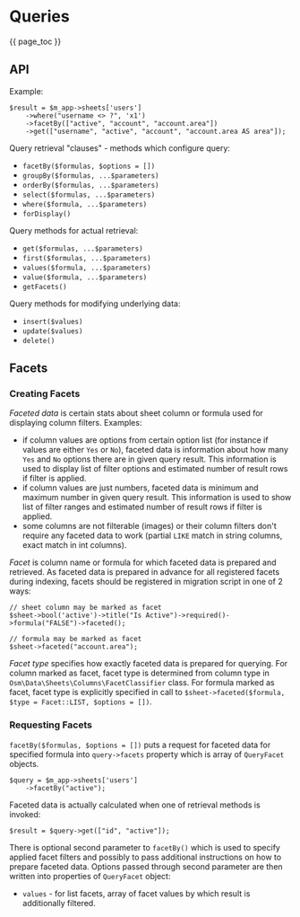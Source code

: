 # Queries #

{{ page_toc }}

## API ##

Example:

    $result = $m_app->sheets['users']
        ->where("username <> ?", 'x1')
        ->facetBy(["active", "account", "account.area"])
        ->get(["username", "active", "account", "account.area AS area"]);
 
Query retrieval "clauses" - methods which configure query:

* `facetBy($formulas, $options = [])`
* `groupBy($formulas, ...$parameters)`
* `orderBy($formulas, ...$parameters)`
* `select($formulas, ...$parameters)`
* `where($formula, ...$parameters)`
* `forDisplay()`

Query methods for actual retrieval:

* `get($formulas, ...$parameters)`
* `first($formulas, ...$parameters)`
* `values($formula, ...$parameters)`
* `value($formula, ...$parameters)`
* `getFacets()`

Query methods for modifying underlying data:

* `insert($values)`
* `update($values)`
* `delete()`

## Facets ##

### Creating Facets ###

*Faceted data* is certain stats about sheet column or formula used for displaying column filters. Examples:

* if column values are options from certain option list (for instance if values are either `Yes` or `No`), faceted data is information about how many `Yes` and `No` options there are in given query result. This information is used to display list of filter options and estimated number of result rows if filter is applied.
* if column values are just numbers, faceted data is minimum and maximum number in given query result. This information is used to show list of filter ranges and estimated number of result rows if filter is applied.
* some columns are not filterable (images) or their column filters don't require any faceted data to work (partial `LIKE` match in string columns, exact match in int columns). 

*Facet* is column name or formula for which faceted data is prepared and retrieved. As faceted data is prepared in advance for all registered facets during indexing, facets should be registered in migration script in one of 2 ways:

    // sheet column may be marked as facet
    $sheet->bool('active')->title("Is Active")->required()->formula("FALSE")->faceted();

    // formula may be marked as facet
    $sheet->faceted("account.area");

*Facet type* specifies how exactly faceted data is prepared for querying. For column marked as facet, facet type is determined from column type in `Osm\Data\Sheets\Columns\FacetClassifier` class. For formula marked as facet, facet type is explicitly specified in call to `$sheet->faceted($formula, $type = Facet::LIST, $options = [])`.  

### Requesting Facets ###

`facetBy($formulas, $options = [])` puts a request for faceted data for specified formula into `query->facets` property which is array of `QueryFacet` objects. 

    $query = $m_app->sheets['users']
        ->facetBy("active");

Faceted data is actually calculated when one of retrieval methods is invoked:

    $result = $query->get(["id", "active"]);

There is optional second parameter to `facetBy()` which is used to specify applied facet filters and possibly to pass additional instructions on how to prepare faceted data. Options passed through second parameter are then written into properties of `QueryFacet` object:

* `values` - for list facets, array of facet values by which result is additionally filtered.  

